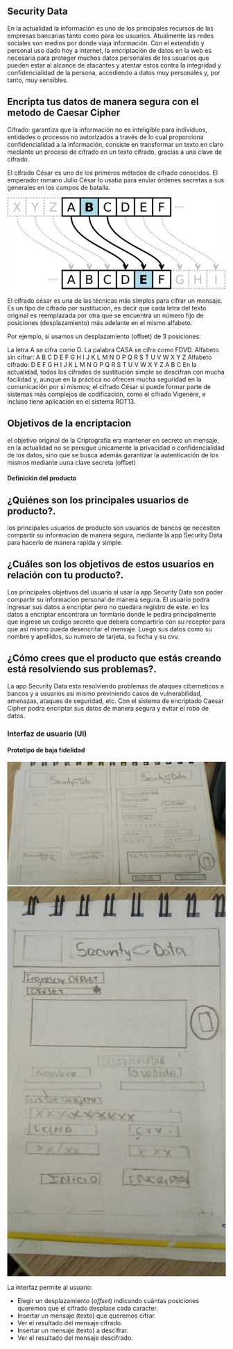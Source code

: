 ## Security Data

En la actualidad la información es uno de los principales recursos de las empresas bancarias tanto como para los usuarios. Atualmente las redes sociales son medios por donde viaja información.
Con el extendido y personal uso dado hoy a internet, la encriptación de datos en la web es necesaria para proteger muchos datos personales de los usuarios que pueden estar al alcance de atacantes y atentar estos contra la integridad y confidencialidad de la persona, accediendo a datos muy personales y, por tanto, muy sensibles.


## Encripta tus datos de manera segura con el metodo de Caesar Cipher

Cifrado: garantiza que la información no es inteligible para individuos, entidades
o procesos no autorizados a través de lo cual proporciona confidencialidad a la
información, consiste en transformar un texto en claro mediante un proceso de
cifrado en un texto cifrado, gracias a una clave de cifrado.

El cifrado César es uno de los primeros métodos de cifrado conocidos. El emperador romano Julio César lo usaba para enviar órdenes secretas a sus generales en los campos de batalla.

![](img-readme/cipher.png)

El cifrado césar es una de las técnicas más simples para cifrar un mensaje. Es un tipo de cifrado por sustitución, es decir que cada letra del texto original es reemplazada por otra que se encuentra un número fijo de posiciones (desplazamiento) más adelante en el mismo alfabeto.

Por ejemplo, si usamos un desplazamiento (offset) de 3 posiciones:

La letra A se cifra como D. La palabra CASA se cifra como FDVD. Alfabeto sin cifrar: A B C D E F G H I J K L M N O P Q R S T U V W X Y Z Alfabeto cifrado: D E F G H I J K L M N O P Q R S T U V W X Y Z A B C En la actualidad, todos los cifrados de sustitución simple se descifran con mucha facilidad y, aunque en la práctica no ofrecen mucha seguridad en la comunicación por sí mismos; el cifrado César sí puede formar parte de sistemas más complejos de codificación, como el cifrado Vigenère, e incluso tiene aplicación en el sistema ROT13.

## Objetivos de la encriptacion

el objetivo original de la Criptografía era mantener en secreto un
mensaje, en la actualidad no se persigue únicamente la privacidad o confidencialidad de
los datos, sino que se busca además garantizar la autenticación de los mismos mediante uuna clave secreta (offset)


#### Definición del producto

## ¿Quiénes son los principales usuarios de producto?.

los principales usuarios de producto son usuarios de bancos qe necesiten compartir su informacion de manera segura, mediante la app Security Data para hacerlo de manera rapida y simple.

## ¿Cuáles son los objetivos de estos usuarios en relación con tu producto?.

Los principales objetivos del usuario al usar la app Security Data son poder compartir su informacion personal de manera segura. El usuario podra ingresar sus datos a encriptar pero no quedara registro de este. en los datos a encriptar encontrara un formlario donde le pedira principalmente que ingrese un codigo secreto que debera compartirlo con su receptor para que asi mismo pueda desencritar el mensaje. Luego sus datos como su nombre y apellidos, su numero de tarjeta, su fecha y su cvv.

## ¿Cómo crees que el producto que estás creando está resolviendo sus problemas?.

La app Security Data esta resolviendo problemas de ataques ciberneticos a bancos y a usuarios asi mismo previniendo casos de vulnerabilidad, amenazas, ataques de seguridad, etc. Con el sistema de encriptado Caesar Cipher podra encriptar sus datos de manera segura y evitar el robo de datos.

### Interfaz de usuario (UI)

#### Prototipo de baja fidelidad

![](img-readme/sketch.jpeg)
![](img-readme/sketch2.jpeg)

La interfaz permite al usuario:
- Elegir un desplazamiento (_offset_) indicando cuántas posiciones queremos que el cifrado desplace cada caracter.
- Insertar un mensaje (texto) que queremos cifrar.
- Ver el resultado del mensaje cifrado.
- Insertar un mensaje (texto) a descifrar.
- Ver el resultado del mensaje descifrado.